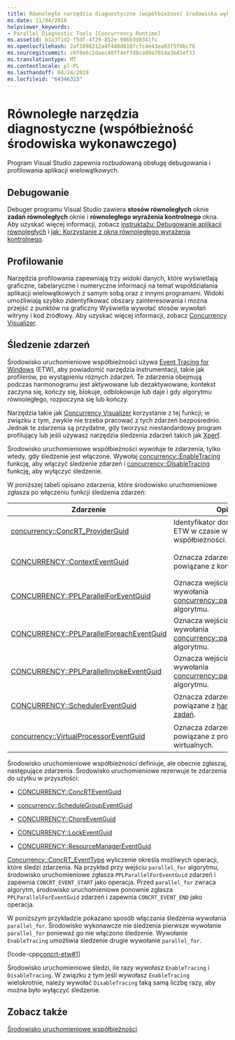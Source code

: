 ```yaml
---
title: Równoległe narzędzia diagnostyczne (współbieżność środowiska wykonawczego)
ms.date: 11/04/2016
helpviewer_keywords:
- Parallel Diagnostic Tools [Concurrency Runtime]
ms.assetid: b1a3f1d2-f5df-4f29-852e-906b3d8341fc
ms.openlocfilehash: 2af1898312a4f448d618fcfc4e43ea93f5f0bc76
ms.sourcegitcommit: c6f8e6c2daec40ff4effd8ca99a7014a3b41ef33
ms.translationtype: MT
ms.contentlocale: pl-PL
ms.lasthandoff: 04/24/2019
ms.locfileid: "64346313"
---
```

# <a name="parallel-diagnostic-tools-concurrency-runtime"></a>Równoległe narzędzia diagnostyczne (współbieżność środowiska wykonawczego)

Program Visual Studio zapewnia rozbudowaną obsługę debugowania i profilowania aplikacji wielowątkowych.

## <a name="debugging"></a>Debugowanie

Debuger programu Visual Studio zawiera **stosów równoległych** oknie **zadań równoległych** oknie i **równoległego wyrażenia kontrolnego** okna. Aby uzyskać więcej informacji, zobacz [instruktażu: Debugowanie aplikacji równoległych](/visualstudio/debugger/walkthrough-debugging-a-parallel-application) i [jak: Korzystanie z okna równoległego wyrażenia kontrolnego](/visualstudio/debugger/how-to-use-the-parallel-watch-window).

## <a name="profiling"></a>Profilowanie

Narzędzia profilowania zapewniają trzy widoki danych, które wyświetlają graficzne, tabelaryczne i numeryczne informacji na temat współdziałania aplikacji wielowątkowych z samym sobą oraz z innymi programami. Widoki umożliwiają szybko zidentyfikować obszary zainteresowania i można przejść z punktów na graficzny Wyświetla wywołać stosów wywołań witryny i kod źródłowy. Aby uzyskać więcej informacji, zobacz [Concurrency Visualizer](/visualstudio/profiling/concurrency-visualizer).

## <a name="event-tracing"></a>Śledzenie zdarzeń

Środowisko uruchomieniowe współbieżności używa [Event Tracing for Windows](/windows/desktop/ETW/event-tracing-portal) (ETW), aby powiadomić narzędzia instrumentacji, takie jak profilerów, po wystąpieniu różnych zdarzeń. Te zdarzenia obejmują podczas harmonogramu jest aktywowane lub dezaktywowane, kontekst zaczyna się, kończy się, blokuje, odblokowuje lub daje i gdy algorytmu równoległego, rozpoczyna się lub kończy.

Narzędzia takie jak [Concurrency Visualizer](/visualstudio/profiling/concurrency-visualizer) korzystanie z tej funkcji; w związku z tym, zwykle nie trzeba pracować z tych zdarzeń bezpośrednio. Jednak te zdarzenia są przydatne, gdy tworzysz niestandardowy program profilujący lub jeśli używasz narzędzia śledzenia zdarzeń takich jak [Xperf](http://go.microsoft.com/fwlink/p/?linkid=160628).

Środowisko uruchomieniowe współbieżności wywołuje te zdarzenia, tylko wtedy, gdy śledzenie jest włączone. Wywołaj [concurrency::EnableTracing](reference/concurrency-namespace-functions.md#enabletracing) funkcję, aby włączyć śledzenie zdarzeń i [concurrency::DisableTracing](reference/concurrency-namespace-functions.md#disabletracing) funkcję, aby wyłączyć śledzenie.

W poniższej tabeli opisano zdarzenia, które środowisko uruchomieniowe zgłasza po włączeniu funkcji śledzenia zdarzeń:

|Zdarzenie|Opis|Wartość|
|-----------|-----------------|-----------|
|[concurrency::ConcRT_ProviderGuid](reference/concurrency-namespace-constants1.md#concrt_providerguid)|Identyfikator dostawcy funkcji ETW w czasie wykonywania współbieżności.|`f7b697a3-4db5-4d3b-be71-c4d284e6592f`|
|[CONCURRENCY::ContextEventGuid](reference/concurrency-namespace-constants1.md#contexteventguid)|Oznacza zdarzenia, które są powiązane z kontekstów.|`5727a00f-50be-4519-8256-f7699871fecb`|
|[CONCURRENCY::PPLParallelForEventGuid](reference/concurrency-namespace-constants1.md#pplparallelforeventguid)|Oznacza wejścia i wyjścia do wywołania [concurrency::parallel_for](reference/concurrency-namespace-functions.md#parallel_for) algorytmu.|`31c8da6b-6165-4042-8b92-949e315f4d84`|
|[CONCURRENCY::PPLParallelForeachEventGuid](reference/concurrency-namespace-constants1.md#pplparallelforeacheventguid)|Oznacza wejścia i wyjścia do wywołania [concurrency::parallel_for_each](reference/concurrency-namespace-functions.md#parallel_for_each) algorytmu.|`5cb7d785-9d66-465d-bae1-4611061b5434`|
|[CONCURRENCY::PPLParallelInvokeEventGuid](reference/concurrency-namespace-constants1.md#pplparallelinvokeeventguid)|Oznacza wejścia i wyjścia do wywołania [concurrency::parallel_invoke](reference/concurrency-namespace-functions.md#parallel_invoke) algorytmu.|`d1b5b133-ec3d-49f4-98a3-464d1a9e4682`|
|[CONCURRENCY::SchedulerEventGuid](reference/concurrency-namespace-constants1.md#schedulereventguid)|Oznacza zdarzenia, które są powiązane z [harmonogram zadań](../../parallel/concrt/task-scheduler-concurrency-runtime.md).|`e2091f8a-1e0a-4731-84a2-0dd57c8a5261`|
|[concurrency::VirtualProcessorEventGuid](reference/concurrency-namespace-constants1.md#virtualprocessoreventguid)|Oznacza zdarzenia, które są powiązane z procesorów wirtualnych.|`2f27805f-1676-4ecc-96fa-7eb09d44302f`|

Środowisko uruchomieniowe współbieżności definiuje, ale obecnie zgłaszaj, następujące zdarzenia. Środowisko uruchomieniowe rezerwuje te zdarzenia do użytku w przyszłości:

- [CONCURRENCY::ConcRTEventGuid](reference/concurrency-namespace-constants1.md#concrteventguid)

- [concurrency::ScheduleGroupEventGuid](reference/concurrency-namespace-constants1.md#schedulereventguid)

- [CONCURRENCY::ChoreEventGuid](reference/concurrency-namespace-constants1.md#choreeventguid)

- [CONCURRENCY::LockEventGuid](reference/concurrency-namespace-constants1.md#lockeventguid)

- [CONCURRENCY::ResourceManagerEventGuid](reference/concurrency-namespace-constants1.md#resourcemanagereventguid)

[Concurrency::ConcRT_EventType](reference/concurrency-namespace-enums.md#concrt_eventtype) wyliczenie określa możliwych operacji, które śledzi zdarzenia. Na przykład przy wejściu `parallel_for` algorytmu, środowisko uruchomieniowe zgłasza `PPLParallelForEventGuid` zdarzeń i zapewnia `CONCRT_EVENT_START` jako operacja. Przed `parallel_for` zwraca algorytm, środowisko uruchomieniowe ponownie zgłasza `PPLParallelForEventGuid` zdarzeń i zapewnia `CONCRT_EVENT_END` jako operacja.

W poniższym przykładzie pokazano sposób włączania śledzenia wywołania `parallel_for`. Środowisko wykonawcze nie śledzenia pierwsze wywołanie `parallel_for` ponieważ go nie włączono śledzenie. Wywołanie `EnableTracing` umożliwia śledzenie drugie wywołanie `parallel_for`.

[!code-cpp[concrt-etw#1](../../parallel/concrt/codesnippet/cpp/parallel-diagnostic-tools-concurrency-runtime_1.cpp)]

Środowisko uruchomieniowe śledzi, ile razy wywołasz `EnableTracing` i `DisableTracing`. W związku z tym jeśli wywołasz `EnableTracing` wielokrotnie, należy wywołać `DisableTracing` taką samą liczbę razy, aby można było wyłączyć śledzenie.

## <a name="see-also"></a>Zobacz także

[Środowisko uruchomieniowe współbieżności](../../parallel/concrt/concurrency-runtime.md)
